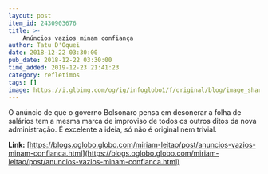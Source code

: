 ```yaml
---
layout: post
item_id: 2430903676
title: >-
    Anúncios vazios minam confiança
author: Tatu D'Oquei
date: 2018-12-22 03:30:00
pub_date: 2018-12-22 03:30:00
time_added: 2019-12-23 21:41:23
category: refletimos
tags: []
image: https://i.glbimg.com/og/ig/infoglobo1/f/original/blog/image_share/miriam-leitao.jpg
---
```


O anúncio de que o governo Bolsonaro pensa em desonerar a folha de salários tem a mesma marca de improviso de todos os outros ditos da nova administração. É excelente a ideia, só não é original nem trivial.

**Link:** [https://blogs.oglobo.globo.com/miriam-leitao/post/anuncios-vazios-minam-confianca.html](https://blogs.oglobo.globo.com/miriam-leitao/post/anuncios-vazios-minam-confianca.html)

